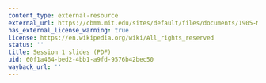 ```yaml
---
content_type: external-resource
external_url: https://cbmm.mit.edu/sites/default/files/documents/1905-MEGinverse-MIT.pdf
has_external_license_warning: true
license: https://en.wikipedia.org/wiki/All_rights_reserved
status: ''
title: Session 1 slides (PDF)
uid: 60f1a464-bed2-4bb1-a9fd-9576b42bec50
wayback_url: ''
---
```

